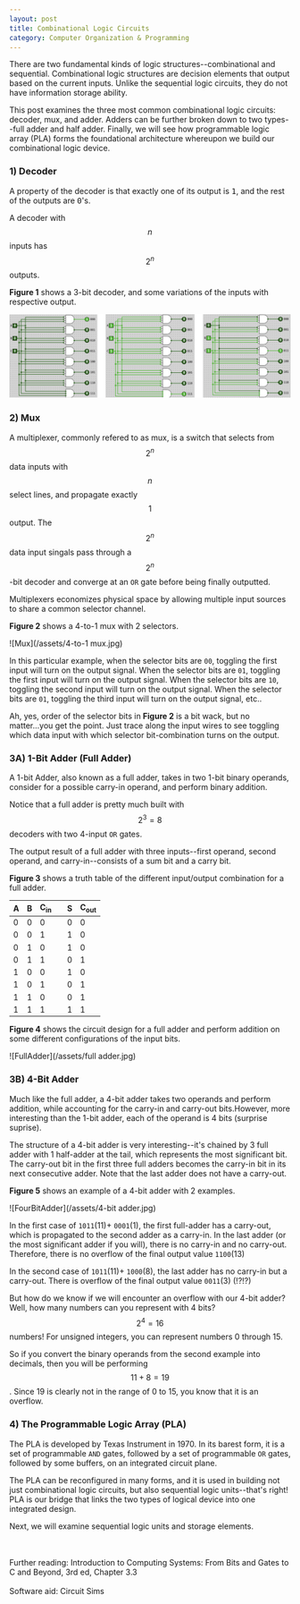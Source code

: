 ```yaml
---
layout: post
title: Combinational Logic Circuits
category: Computer Organization & Programming
---
```


There are two fundamental kinds of logic structures--combinational and sequential. Combinational logic structures are decision elements that output based on the current inputs. Unlike the sequential logic circuits, they do not have information storage ability.

This post examines the three most common combinational logic circuits: decoder, mux, and adder.
Adders can be further broken down to two types--full adder and half adder. Finally, we will
see how programmable logic array (PLA) forms the foundational architecture whereupon we build our combinational logic device.

<!--more-->

### 1) Decoder

A property of the decoder is that exactly one of its output is <tt>1</tt>, and the rest of the outputs are <tt>0</tt>'s.

A decoder with $$n$$ inputs has $$2^n$$ outputs.

<b>Figure 1</b> shows a 3-bit decoder, and some variations of the inputs with respective output.

![Decoder](/assets/decoder.jpg)

### 2) Mux

A multiplexer, commonly refered to as mux, is a switch that selects from $$2^n$$ data inputs with $$n$$ select lines, and propagate exactly $$1$$ output. The $$2^n$$ data input singals pass through a $$2^n$$-bit decoder and converge at an <code>OR</code> gate before being finally outputted.

Multiplexers economizes physical space by allowing multiple input sources to share a common selector channel.

<b>Figure 2</b> shows a 4-to-1 mux with 2 selectors.

![Mux](/assets/4-to-1 mux.jpg)

In this particular example, when the selector bits are <code>00</code>, toggling the first input will turn on the output signal. When the selector bits are <code>01</code>, toggling the first input will turn on the output signal. When the selector bits are <code>10</code>, toggling the second input will turn on the output signal. When the selector bits are <code>01</code>, toggling the third input will turn on the output signal, etc..

Ah, yes, order of the selector bits in <b>Figure 2</b> is a bit wack, but no matter...you get the point. Just trace along the input wires to see toggling which data input with which selector bit-combination turns on the output.

### 3A) 1-Bit Adder (Full Adder)

A 1-bit Adder, also known as a full adder, takes in two 1-bit binary operands, consider for a possible carry-in operand, and perform binary addition.

Notice that a full adder is pretty much built with $$2^3 = 8 $$ decoders with two 4-input <code>OR</code> gates.

The output result of a full adder with three inputs--first operand, second operand, and carry-in--consists of a sum bit and a carry bit.

<b>Figure 3</b> shows a truth table of the different input/output combination for a full adder.

<div class="truth-table-container">
<table class="truth-table">
  <thead>
    <tr>
      <th>A</th>
      <th>B</th>
      <th>C<sub>in</sub></th>
      <th></th>
      <th>S</th>
      <th>C<sub>out</sub></th>
    </tr>
  </thead>
  <tbody>
  <tr>
      <td>0</td>
      <td>0</td>
      <td>0</td>
      <td></td>
      <td>0</td>
      <td>0</td>
    </tr>
    <tr>
      <td>0</td>
      <td>0</td>
      <td>1</td>
      <td></td>
      <td>1</td>
      <td>0</td>
    </tr>
    <tr>
      <td>0</td>
      <td>1</td>
      <td>0</td>
      <td></td>
      <td>1</td>
      <td>0</td>
    </tr>
    <tr>
      <td>0</td>
      <td>1</td>
      <td>1</td>
      <td></td>
      <td>0</td>
      <td>1</td>
    </tr>
    <tr>
      <td>1</td>
      <td>0</td>
      <td>0</td>
      <td></td>
      <td>1</td>
      <td>0</td>
    </tr>
    <tr>
      <td>1</td>
      <td>0</td>
      <td>1</td>
      <td></td>
      <td>0</td>
      <td>1</td>
    </tr>
    <tr>
      <td>1</td>
      <td>1</td>
      <td>0</td>
      <td></td>
      <td>0</td>
      <td>1</td>
    </tr>
    <tr>
      <td>1</td>
      <td>1</td>
      <td>1</td>
      <td></td>
      <td>1</td>
      <td>1</td>
    </tr>
  </tbody>
</table>
</div>

<b>Figure 4</b> shows the circuit design for a full adder and perform addition on some different configurations of the input bits.

![FullAdder](/assets/full adder.jpg)

### 3B) 4-Bit Adder

Much like the full adder, a 4-bit adder takes two operands and perform addition, while accounting for the carry-in and carry-out bits.However, more interesting than the 1-bit adder, each of the operand is 4 bits (surprise suprise).

The structure of a 4-bit adder is very interesting--it's chained by 3 full adder with 1 half-adder at the tail, which represents the most significant bit. The carry-out bit in the first three full adders becomes the carry-in bit in its next consecutive adder. Note that the last adder does not have a carry-out.

<b>Figure 5</b> shows an example of a 4-bit adder with 2 examples.

![FourBitAdder](/assets/4-bit adder.jpg)

In the first case of <code>1011</code>(11)+ <code>0001</code>(1), the first full-adder has a carry-out, which is propagated to the second adder as a carry-in. In the last adder (or the most significant adder if you will), there is no carry-in and no carry-out. Therefore, there is no overflow of the final output value <code>1100</code>(13)

In the second case of <code>1011</code>(11)+ <code>1000</code>(8), the last adder has no carry-in but a carry-out. There is overflow of the final output value <code>0011</code>(3) (!?!?)

But how do we know if we will encounter an overflow with our 4-bit adder? Well, how many numbers can you represent with 4 bits? $$ 2^4 = 16$$ numbers! For unsigned integers, you can represent numbers 0 through 15.

So if you convert the binary operands from the second example into decimals, then you will be performing $$11 + 8 = 19$$. Since 19 is clearly not in the range of 0 to 15, you know that it is an overflow.

### 4) The Programmable Logic Array (PLA)

The PLA is developed by Texas Instrument in 1970.
In its barest form, it is a set of programmable <code>AND</code> gates, followed by a set of programmable <code>OR</code> gates, followed by some buffers, on an integrated circuit plane.

The PLA can be reconfigured in many forms, and it is used in building not just combinational logic circuits, but also sequential logic units--that's right! PLA is our bridge that links the two types of logical device into one integrated design.

Next, we will examine sequential logic units and storage elements.
<br>
<br>

<footer>
<br>
Further reading: Introduction to Computing Systems: From Bits and Gates to C and Beyond, 3rd ed, Chapter 3.3
<br><br>
Software aid: Circuit Sims
</footer>
